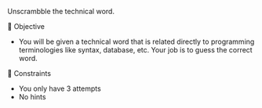 Unscrambble the technical word. 

🥅 Objective

- You will be given a technical word that is related directly to programming terminologies like syntax, database, etc. Your job is to guess the correct word.

🚧 Constraints

- You only have 3 attempts
- No hints

